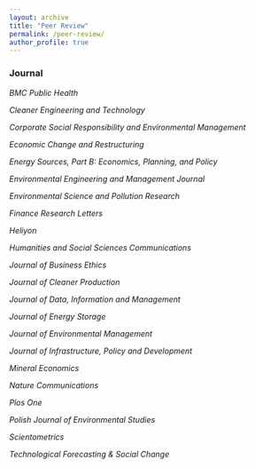 ```yaml
---
layout: archive
title: "Peer Review"
permalink: /peer-review/
author_profile: true
---
```


### Journal

*BMC Public Health*

*Cleaner Engineering and Technology*

*Corporate Social Responsibility and Environmental Management*

*Economic Change and Restructuring*

*Energy Sources, Part B: Economics, Planning, and Policy*

*Environmental Engineering and Management Journal*

*Environmental Science and Pollution Research*

*Finance Research Letters*

*Heliyon*

*Humanities and Social Sciences Communications*

*Journal of Business Ethics*

*Journal of Cleaner Production*

*Journal of Data, Information and Management*

*Journal of Energy Storage*

*Journal of Environmental Management*

*Journal of Infrastructure, Policy and Development*

*Mineral Economics*

*Nature Communications*

*Plos One*

*Polish Journal of Environmental Studies*

*Scientometrics*

*Technological Forecasting & Social Change*

